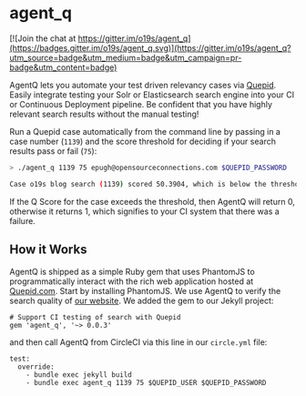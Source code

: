 # agent_q

[![Join the chat at https://gitter.im/o19s/agent_q](https://badges.gitter.im/o19s/agent_q.svg)](https://gitter.im/o19s/agent_q?utm_source=badge&utm_medium=badge&utm_campaign=pr-badge&utm_content=badge)

AgentQ lets you automate your test driven relevancy cases via [Quepid](Quepid.com).  Easily integrate testing your Solr or Elasticsearch search engine into your CI or Continuous Deployment pipeline.   Be confident that you have highly relevant search results without the manual testing!

Run a Quepid case automatically from the command line by passing in a case number (`1139`) and the score threshold for deciding if your search results pass or fail (`75`):

```sh
> ./agent_q 1139 75 epugh@opensourceconnections.com $QUEPID_PASSWORD

Case o19s blog search (1139) scored 50.3904, which is below the threshold of 75
```

If the Q Score for the case exceeds the threshold, then AgentQ will return 0, otherwise it returns 1, which signifies to your CI system that there was a failure.


## How it Works
AgentQ is shipped as a simple Ruby gem that uses PhantomJS to programmatically interact with the rich web application hosted at [Quepid.com](Quepid.com).  Start by installing PhantomJS.  We use AgentQ to verify the search quality of [our website](www.opensourceconnections.com).  We added the gem to our Jekyll project:

```
# Support CI testing of search with Quepid
gem 'agent_q', '~> 0.0.3'
```

and then call AgentQ from CircleCI via this line in our `circle.yml` file:

```
test:
  override:
    - bundle exec jekyll build
    - bundle exec agent_q 1139 75 $QUEPID_USER $QUEPID_PASSWORD
```
